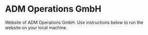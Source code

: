 # ADM Operations GmbH

Website of ADM Operations GmbH. Use instructions below to run the website on your local machine.
